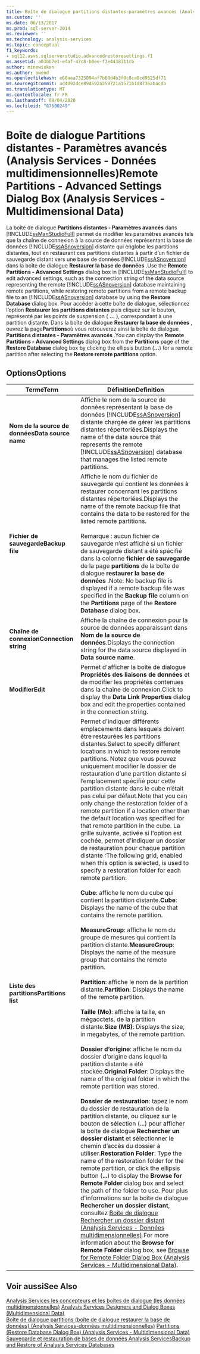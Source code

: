 ```yaml
---
title: Boîte de dialogue partitions distantes-paramètres avancés (Analysis Services-données multidimensionnelles) | Microsoft Docs
ms.custom: ''
ms.date: 06/13/2017
ms.prod: sql-server-2014
ms.reviewer: ''
ms.technology: analysis-services
ms.topic: conceptual
f1_keywords:
- sql12.asvs.sqlserverstudio.advancedrestoresettings.f1
ms.assetid: a03bb7e1-efaf-47c8-b0ee-f3e4438311cb
author: minewiskan
ms.author: owend
ms.openlocfilehash: e68aea7325094af7b60d4b3f0c8ca0cd9525df71
ms.sourcegitcommit: ad4d92dce894592a259721a1571b1d8736abacdb
ms.translationtype: MT
ms.contentlocale: fr-FR
ms.lasthandoff: 08/04/2020
ms.locfileid: "87600249"
---
```

# <a name="remote-partitions---advanced-settings-dialog-box-analysis-services---multidimensional-data"></a><span data-ttu-id="25050-102">Boîte de dialogue Partitions distantes - Paramètres avancés (Analysis Services - Données multidimensionnelles)</span><span class="sxs-lookup"><span data-stu-id="25050-102">Remote Partitions - Advanced Settings Dialog Box (Analysis Services - Multidimensional Data)</span></span>
  <span data-ttu-id="25050-103">La boîte de dialogue **Partitions distantes - Paramètres avancés** dans [!INCLUDE[ssManStudioFull](../includes/ssmanstudiofull-md.md)] permet de modifier les paramètres avancés tels que la chaîne de connexion à la source de données représentant la base de données [!INCLUDE[ssASnoversion](../includes/ssasnoversion-md.md)] distante qui englobe les partitions distantes, tout en restaurant ces partitions distantes à partir d’un fichier de sauvegarde distant vers une base de données [!INCLUDE[ssASnoversion](../includes/ssasnoversion-md.md)] dans la boîte de dialogue **Restaurer la base de données** .</span><span class="sxs-lookup"><span data-stu-id="25050-103">Use the **Remote Partitions - Advanced Settings** dialog box in [!INCLUDE[ssManStudioFull](../includes/ssmanstudiofull-md.md)] to edit advanced settings, such as the connection string of the data source representing the remote [!INCLUDE[ssASnoversion](../includes/ssasnoversion-md.md)] database maintaining remote partitions, while restoring remote partitions from a remote backup file to an [!INCLUDE[ssASnoversion](../includes/ssasnoversion-md.md)] database by using the **Restore Database** dialog box.</span></span> <span data-ttu-id="25050-104">Pour accéder à cette boîte de dialogue, sélectionnez l’option **Restaurer les partitions distantes** puis cliquez sur le bouton, représenté par les points de suspension ( **...** ), correspondant à une partition distante. Dans la boîte de dialogue **Restaurer la base de données** , ouvrez la page**Partitions**où vous retrouverez ainsi la boîte de dialogue **Partitions distantes - Paramètres avancés** .</span><span class="sxs-lookup"><span data-stu-id="25050-104">You can display the **Remote Partitions - Advanced Settings** dialog box from the **Partitions** page of the **Restore Database** dialog box by clicking the ellipsis button (**...**) for a remote partition after selecting the **Restore remote partitions** option.</span></span>  
  
## <a name="options"></a><span data-ttu-id="25050-105">Options</span><span class="sxs-lookup"><span data-stu-id="25050-105">Options</span></span>  
  
|<span data-ttu-id="25050-106">Terme</span><span class="sxs-lookup"><span data-stu-id="25050-106">Term</span></span>|<span data-ttu-id="25050-107">Définition</span><span class="sxs-lookup"><span data-stu-id="25050-107">Definition</span></span>|  
|----------|----------------|  
|<span data-ttu-id="25050-108">**Nom de la source de données**</span><span class="sxs-lookup"><span data-stu-id="25050-108">**Data source name**</span></span>|<span data-ttu-id="25050-109">Affiche le nom de la source de données représentant la base de données [!INCLUDE[ssASnoversion](../includes/ssasnoversion-md.md)] distante chargée de gérer les partitions distantes répertoriées.</span><span class="sxs-lookup"><span data-stu-id="25050-109">Displays the name of the data source that represents the remote [!INCLUDE[ssASnoversion](../includes/ssasnoversion-md.md)] database that manages the listed remote partitions.</span></span>|  
|<span data-ttu-id="25050-110">**Fichier de sauvegarde**</span><span class="sxs-lookup"><span data-stu-id="25050-110">**Backup file**</span></span>|<span data-ttu-id="25050-111">Affiche le nom du fichier de sauvegarde qui contient les données à restaurer concernant les partitions distantes répertoriées.</span><span class="sxs-lookup"><span data-stu-id="25050-111">Displays the name of the remote backup file that contains the data to be restored for the listed remote partitions.</span></span><br /><br /> <span data-ttu-id="25050-112">Remarque : aucun fichier de sauvegarde n’est affiché si un fichier de sauvegarde distant a été spécifié dans la colonne **fichier de sauvegarde** de la page **partitions** de la boîte de dialogue **restaurer la base de données** .</span><span class="sxs-lookup"><span data-stu-id="25050-112">Note: No backup file is displayed if a remote backup file was specified in the **Backup file** column on the **Partitions** page of the **Restore Database** dialog box.</span></span>|  
|<span data-ttu-id="25050-113">**Chaîne de connexion**</span><span class="sxs-lookup"><span data-stu-id="25050-113">**Connection string**</span></span>|<span data-ttu-id="25050-114">Affiche la chaîne de connexion pour la source de données apparaissant dans **Nom de la source de données**.</span><span class="sxs-lookup"><span data-stu-id="25050-114">Displays the connection string for the data source displayed in **Data source name**.</span></span>|  
|<span data-ttu-id="25050-115">**Modifier**</span><span class="sxs-lookup"><span data-stu-id="25050-115">**Edit**</span></span>|<span data-ttu-id="25050-116">Permet d'afficher la boîte de dialogue **Propriétés des liaisons de données** et de modifier les propriétés contenues dans la chaîne de connexion.</span><span class="sxs-lookup"><span data-stu-id="25050-116">Click to display the **Data Link Properties** dialog box and edit the properties contained in the connection string.</span></span>|  
|<span data-ttu-id="25050-117">**Liste des partitions**</span><span class="sxs-lookup"><span data-stu-id="25050-117">**Partitions list**</span></span>|<span data-ttu-id="25050-118">Permet d'indiquer différents emplacements dans lesquels doivent être restaurées les partitions distantes.</span><span class="sxs-lookup"><span data-stu-id="25050-118">Select to specify different locations in which to restore remote partitions.</span></span> <span data-ttu-id="25050-119">Notez que vous pouvez uniquement modifier le dossier de restauration d’une partition distante si l’emplacement spécifié pour cette partition distante dans le cube n’était pas celui par défaut.</span><span class="sxs-lookup"><span data-stu-id="25050-119">Note that you can only change the restoration folder of a remote partition if a location other than the default location was specified for that remote partition in the cube.</span></span> <span data-ttu-id="25050-120">La grille suivante, activée si l'option est cochée, permet d'indiquer un dossier de restauration pour chaque partition distante :</span><span class="sxs-lookup"><span data-stu-id="25050-120">The following grid, enabled when this option is selected, is used to specify a restoration folder for each remote partition:</span></span><br /><br /> <span data-ttu-id="25050-121">**Cube**: affiche le nom du cube qui contient la partition distante.</span><span class="sxs-lookup"><span data-stu-id="25050-121">**Cube**: Displays the name of the cube that contains the remote partition.</span></span><br /><br /> <span data-ttu-id="25050-122">**MeasureGroup**: affiche le nom du groupe de mesures qui contient la partition distante.</span><span class="sxs-lookup"><span data-stu-id="25050-122">**MeasureGroup**: Displays the name of the measure group that contains the remote partition.</span></span><br /><br /> <span data-ttu-id="25050-123">**Partition**: affiche le nom de la partition distante.</span><span class="sxs-lookup"><span data-stu-id="25050-123">**Partition**: Displays the name of the remote partition.</span></span><br /><br /> <span data-ttu-id="25050-124">**Taille (Mo)**: affiche la taille, en mégaoctets, de la partition distante.</span><span class="sxs-lookup"><span data-stu-id="25050-124">**Size (MB)**: Displays the size, in megabytes, of the remote partition.</span></span><br /><br /> <span data-ttu-id="25050-125">**Dossier d’origine**: affiche le nom du dossier d’origine dans lequel la partition distante a été stockée.</span><span class="sxs-lookup"><span data-stu-id="25050-125">**Original Folder**: Displays the name of the original folder in which the remote partition was stored.</span></span><br /><br /> <span data-ttu-id="25050-126">**Dossier de restauration**: tapez le nom du dossier de restauration de la partition distante, ou cliquez sur le bouton de sélection (**...**) pour afficher la boîte de dialogue **Rechercher un dossier distant** et sélectionner le chemin d’accès du dossier à utiliser.</span><span class="sxs-lookup"><span data-stu-id="25050-126">**Restoration Folder**: Type the name of the restoration folder for the remote partition, or click the ellipsis button (**...**) to display the **Browse for Remote Folder** dialog box and select the path of the folder to use.</span></span> <span data-ttu-id="25050-127">Pour plus d'informations sur la boîte de dialogue **Rechercher un dossier distant**, consultez [Boîte de dialogue Rechercher un dossier distant &#40;Analysis Services - Données multidimensionnelles&#41;](browse-for-remote-folder-dialog-box-analysis-services-multidimensional-data.md).</span><span class="sxs-lookup"><span data-stu-id="25050-127">For more information about the **Browse for Remote Folder** dialog box, see [Browse for Remote Folder Dialog Box &#40;Analysis Services - Multidimensional Data&#41;](browse-for-remote-folder-dialog-box-analysis-services-multidimensional-data.md).</span></span>|  
  
## <a name="see-also"></a><span data-ttu-id="25050-128">Voir aussi</span><span class="sxs-lookup"><span data-stu-id="25050-128">See Also</span></span>  
 <span data-ttu-id="25050-129">[Analysis Services les concepteurs et les boîtes de dialogue &#40;les données multidimensionnelles&#41;](analysis-services-designers-and-dialog-boxes-multidimensional-data.md) </span><span class="sxs-lookup"><span data-stu-id="25050-129">[Analysis Services Designers and Dialog Boxes &#40;Multidimensional Data&#41;](analysis-services-designers-and-dialog-boxes-multidimensional-data.md) </span></span>  
 <span data-ttu-id="25050-130">[Boîte de dialogue partitions &#40;boîte de dialogue restaurer la base de données&#41; &#40;Analysis Services-données multidimensionnelles&#41;](partitions-restore-database-dialog-box-analysis-services-multidimensional-data.md) </span><span class="sxs-lookup"><span data-stu-id="25050-130">[Partitions &#40;Restore Database Dialog Box&#41; &#40;Analysis Services - Multidimensional Data&#41;](partitions-restore-database-dialog-box-analysis-services-multidimensional-data.md) </span></span>  
 [<span data-ttu-id="25050-131">Sauvegarde et restauration de bases de données Analysis Services</span><span class="sxs-lookup"><span data-stu-id="25050-131">Backup and Restore of Analysis Services Databases</span></span>](multidimensional-models/backup-and-restore-of-analysis-services-databases.md)  
  
  
